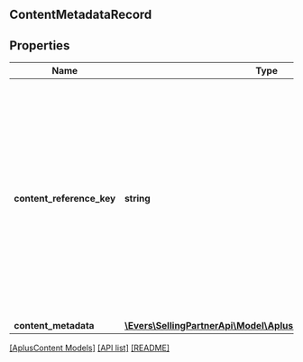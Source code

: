 ## ContentMetadataRecord

## Properties

Name | Type | Description | Notes
------------ | ------------- | ------------- | -------------
**content_reference_key** | **string** | A unique reference key for the A+ Content document. A content reference key cannot form a permalink and may change in the future. A content reference key is not guaranteed to match any A+ content identifier. |
**content_metadata** | [**\Evers\SellingPartnerApi\Model\AplusContent\ContentMetadata**](ContentMetadata.md) |  |

[[AplusContent Models]](../) [[API list]](../../Api) [[README]](../../../README.md)
